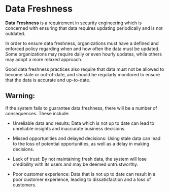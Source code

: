 # Data Freshness 

**Data Freshness** is a requirement in security engineering which is concerned with ensuring that data requires updating periodically and is not outdated. 

In order to ensure data freshness, organizations must have a defined and enforced policy regarding when and how often the data must be updated. Some organizations may require daily or even hourly updates, while others may adopt a more relaxed approach. 

Good data freshness practices also require that data must not be allowed to become stale or out-of-date, and should be regularly monitored to ensure that the data is accurate and up-to-date.

## Warning: 

If the system fails to guarantee data freshness, there will be a number of consequences. These include:

* Unreliable data and results: Data which is not up to date can lead to unreliable insights and inaccurate business decisions.

* Missed opportunities and delayed decisions: Using stale data can lead to the loss of potential opportunities, as well as a delay in making decisions. 

* Lack of trust: By not maintaining fresh data, the system will lose credibility with its users and may be deemed untrustworthy. 

* Poor customer experience: Data that is not up to date can result in a poor customer experience, leading to dissatisfaction and a loss of customers.